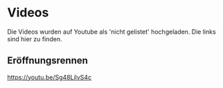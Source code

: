 # Videos
Die Videos wurden auf Youtube als 'nicht gelistet' hochgeladen. Die links sind hier zu finden.

## Eröffnungsrennen
https://youtu.be/Sg48LilvS4c
